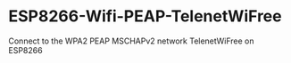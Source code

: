# ESP8266-Wifi-PEAP-TelenetWiFree
Connect to the WPA2 PEAP MSCHAPv2 network TelenetWiFree on ESP8266 

